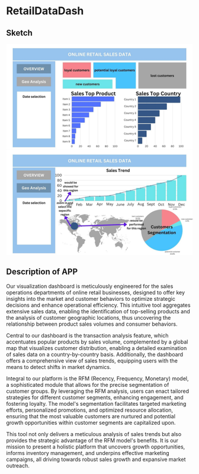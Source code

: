 # RetailDataDash

## Sketch

![image](https://github.com/ubco-mds-2023-labs/milestone1-group18/blob/main/img/sketch1.jpg)
![image](https://github.com/ubco-mds-2023-labs/milestone1-group18/blob/main/img/sketch2.jpg)

## Description of APP

Our visualization dashboard is meticulously engineered for the sales operations departments of online retail businesses, designed to offer key insights into the market and customer behaviors to optimize strategic decisions and enhance operational efficiency. This intuitive tool aggregates extensive sales data, enabling the identification of top-selling products and the analysis of customer geographic locations, thus uncovering the relationship between product sales volumes and consumer behaviors.

Central to our dashboard is the transaction analysis feature, which accentuates popular products by sales volume, complemented by a global map that visualizes customer distribution, enabling a detailed examination of sales data on a country-by-country basis. Additionally, the dashboard offers a comprehensive view of sales trends, equipping users with the means to detect shifts in market dynamics.

Integral to our platform is the RFM (Recency, Frequency, Monetary) model, a sophisticated module that allows for the precise segmentation of customer groups. By leveraging the RFM analysis, users can enact tailored strategies for different customer segments, enhancing engagement, and fostering loyalty. The model's segmentation facilitates targeted marketing efforts, personalized promotions, and optimized resource allocation, ensuring that the most valuable customers are nurtured and potential growth opportunities within customer segments are capitalized upon.

This tool not only delivers a meticulous analysis of sales trends but also provides the strategic advantage of the RFM model's benefits. It is our mission to present a holistic platform that uncovers growth opportunities, informs inventory management, and underpins effective marketing campaigns, all driving towards robust sales growth and expansive market outreach.
